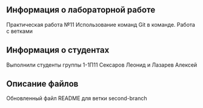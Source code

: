 ## Информация о лабораторной работе

Практическая работа №11
Использование команд Git в команде. Работа с ветками


## Информация о студентах

Выполнили студенты группы 1-1П11
Сексаров Леонид и Лазарев Алексей

## Описание файлов

Обновленный файл README для ветки second-branch